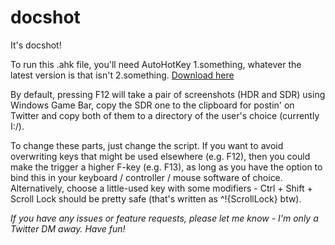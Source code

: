 # docshot

It's docshot!

To run this .ahk file, you'll need AutoHotKey 1.something, whatever the latest version is that isn't 2.something. [Download here](https://autohotkey.com/download/)

By default, pressing F12 will take a pair of screenshots (HDR and SDR) using Windows Game Bar, copy the SDR one to the clipboard for postin' on Twitter and copy both of them to a directory of the user's choice (currently I:/). 

To change these parts, just change the script. If you want to avoid overwriting keys that might be used elsewhere (e.g. F12), then you could make the trigger a higher F-key (e.g. F13), as long as you have the option to bind this in your keyboard / controller / mouse software of choice. Alternatively, choose a little-used key with some modifiers - Ctrl + Shift + Scroll Lock should be pretty safe (that's written as ^!{ScrollLock} btw).

*If you have any issues or feature requests, please let me know - I'm only a Twitter DM away. Have fun!*
